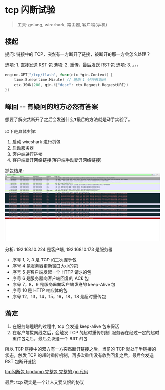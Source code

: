 # tcp 闪断试验

> 工具: golang, wireshark, 路由器, 客户端(手机)

## 楼起 
提问: 链接中的 TCP，突然有一方断开了链接，被断开的那一方会怎么处理？

选项: 1. 直接发送 RST 包
选项: 2. 重传，最后发送 RST 包
选项: 3. 。。。

```go
engine.GET("/tcp/flash", func(ctx *gin.Context) {
    time.Sleep(time.Minute) // 睡眠 1 分钟再返回
    ctx.JSON(200, gin.H{"desc": ctx.Request.RequestURI})
})
```
## 峰回 -- 有疑问的地方必然有答案
想要了解突然断开了之后会发送什么❓最后的方法就是动手实验了。 

以下是具体步骤: 
1. 启动 wireshark 进行抓包
2. 启动服务器
3. 客户端进行链接
4. 客户端断开网络链接(客户端手动断开网络链接)

抓包结果:
![](image/tcp_flash.png)

分析:  192.168.10.224 是客户端,  192.168.10.173 是服务器

- 序号 1, 2, 3 是 TCP 的三次握手包
- 序号 4 是服务器更新窗口大小的包
- 序号 5 是客户端发起一个 HTTP 请求的包
- 序号 6 是服务器向客户端回复的 ACK 包
- 序号 7，8，9 是服务器向客户端发送的 keep-Alive 包
- 序号 10 是 HTTP 响应体的包
- 序号 12，13，14，15，16，18，18 是超时重传包

## 落定

1. 在服务端睡眠的过程中, tcp 会发送 keep-alive 包来保活
2. 在客户端拔网线之后，会触发 TCP 的超时重传机制, 服务器在经过一定的超时重传包之后，最后会发送一个 RST 的包

所以 TCP 链接中的双方有一方突然断开链接之后，当前的 TCP 就处于半链接的状态，触发 TCP 的超时重传机制，再多次重传没有收到回复之后，最后会发送 RST 包断开链接

[tcp闪断包 tcpdump 完整包](tcp_flash.pcapng),[完整的 go 代码](main.go)

最后: tcp 确实是一个让人又爱又恨的协议
